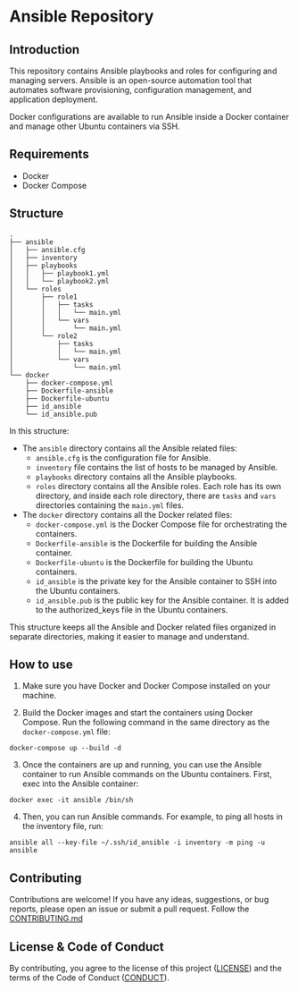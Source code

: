 # Ansible Repository

## Introduction

This repository contains Ansible playbooks and roles for configuring and managing servers. Ansible is an open-source automation tool that automates software provisioning, configuration management, and application deployment.

Docker configurations are available to run Ansible inside a Docker container and manage other Ubuntu containers via SSH.

## Requirements

- Docker
- Docker Compose

## Structure

```
.
├── ansible
│   ├── ansible.cfg
│   ├── inventory
│   ├── playbooks
│   │   ├── playbook1.yml
│   │   └── playbook2.yml
│   └── roles
│       ├── role1
│       │   ├── tasks
│       │   │   └── main.yml
│       │   └── vars
│       │       └── main.yml
│       └── role2
│           ├── tasks
│           │   └── main.yml
│           └── vars
│               └── main.yml
└── docker
    ├── docker-compose.yml
    ├── Dockerfile-ansible
    ├── Dockerfile-ubuntu
    ├── id_ansible
    └── id_ansible.pub
```

In this structure:

- The `ansible` directory contains all the Ansible related files:
    - `ansible.cfg` is the configuration file for Ansible.
    - `inventory` file contains the list of hosts to be managed by Ansible.
    - `playbooks` directory contains all the Ansible playbooks.
    - `roles` directory contains all the Ansible roles. Each role has its own directory, and inside each role directory, there are `tasks` and `vars` directories containing the `main.yml` files.
- The `docker` directory contains all the Docker related files:
    - `docker-compose.yml` is the Docker Compose file for orchestrating the containers.
    - `Dockerfile-ansible` is the Dockerfile for building the Ansible container.
    - `Dockerfile-ubuntu` is the Dockerfile for building the Ubuntu containers.
    - `id_ansible` is the private key for the Ansible container to SSH into the Ubuntu containers.
    - `id_ansible.pub` is the public key for the Ansible container. It is added to the authorized_keys file in the Ubuntu containers.

This structure keeps all the Ansible and Docker related files organized in separate directories, making it easier to manage and understand.

## How to use

1. Make sure you have Docker and Docker Compose installed on your machine.

2. Build the Docker images and start the containers using Docker Compose. Run the following command in the same directory as the `docker-compose.yml` file:

```
docker-compose up --build -d
```

3. Once the containers are up and running, you can use the Ansible container to run Ansible commands on the Ubuntu containers. First, exec into the Ansible container:

```
docker exec -it ansible /bin/sh
```

4. Then, you can run Ansible commands. For example, to ping all hosts in the inventory file, run:

```
ansible all --key-file ~/.ssh/id_ansible -i inventory -m ping -u ansible
```

## Contributing

Contributions are welcome! If you have any ideas, suggestions, or bug reports, please open an issue or submit a pull request. Follow the [CONTRIBUTING.md](CONTRIBUTING.md)

## License & Code of Conduct

By contributing, you agree to the license of this project ([LICENSE](LICENSE)) and the terms of the Code of Conduct ([CONDUCT](CONDUCT.md)).